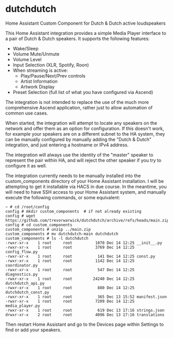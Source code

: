 # dutchdutch
Home Assistant Custom Component for Dutch &amp; Dutch active loudspeakers

This Home Assistant integration provides a simple Media Player interface
to a pair of Dutch &amp; Dutch speakers. It supports the following features:

- Wake/Sleep
- Volume Mute/Unmute
- Volume Level
- Input Selection (XLR, Spotify, Roon)
- When streaming is active:
  - Play/Pause/Next/Prev controls
  - Artist Information
  - Artwork Display
- Preset Selection (full list of what you have configured via Ascend)

The integration is not intended to replace the use of the much more comprehensive Ascend 
application, rather just to allow automation of common use cases. 

When started, the integration will attempt to locate any speakers on the network and offer
them as an option for configuration. If this doesn't work, for example your speakers are on
a different subnet to the HA system, they can be manually configured by manually adding
the "Dutch &amp; Dutch" integration, and just entering a hostname or IPv4 address.

The integration will always use the identity of the "master" speaker to represent the pair 
within HA, and will reject the other speaker if you try to configure it as well.

The integration currently needs to be manually installed into the custom_components directory of your 
Home Assistant installation.  I will be attempting to get it installable via HACS in due course. In 
the meantime, you will need to have SSH access to your Home Assistant system, and manually execute 
the following commands, or some equivalent:

```
~ # cd /root/config
config # mkdir custom_components  # if not already existing
config # wget https://github.com/trevorwarwick/dutchdutch/archive/refs/heads/main.zip
config # cd custom_components
custom_components # unzip ../main.zip
custom_components # mv dutchdutch-main dutchdutch
custom_components # ls -l dutchdutch
-rwxr-xr-x    1 root     root          1070 Dec 14 12:25 __init__.py
-rwxr-xr-x    1 root     root          3769 Dec 14 12:25 config_flow.py
-rwxr-xr-x    1 root     root           141 Dec 14 12:25 const.py
-rwxr-xr-x    1 root     root          1142 Dec 14 12:25 coordinator.py
-rwxr-xr-x    1 root     root           547 Dec 14 12:25 diagnostics.py
-rwxr-xr-x    1 root     root         24240 Dec 14 12:25 dutchdutch_api.py
-rwxr-xr-x    1 root     root           880 Dec 14 12:25 dutchdutch_const.py
-rwxr-xr-x    1 root     root           365 Dec 13 15:52 manifest.json
-rwxr-xr-x    1 root     root          7209 Dec 14 12:25 media_player.py
-rwxr-xr-x    1 root     root           619 Dec 13 17:16 strings.json
drwxr-xr-x    2 root     root          4096 Dec 13 17:16 translations
```

Then restart Home Assistant and go to the Devices page within Settings to find
or add your speakers.
